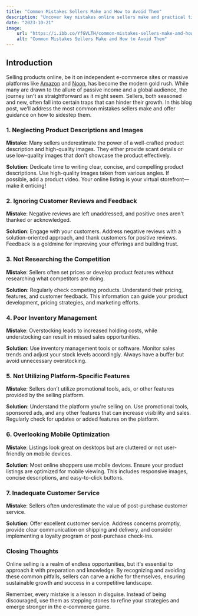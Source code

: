 ```yaml
---
title: "Common Mistakes Sellers Make and How to Avoid Them"
description: "Uncover key mistakes online sellers make and practical tips to boost sales. Avoid pitfalls and optimize your e-commerce strategy."
date: "2023-10-21"
image:
    url: "https://i.ibb.co/YfGVLTH/common-mistakes-sellers-make-and-how-to-avoid.webp"
    alt: "Common Mistakes Sellers Make and How to Avoid Them"
---
```



## Introduction

Selling products online, be it on independent e-commerce sites or massive platforms like [Amazon](/amazon.ae) and [Noon](//noon.com), has become the modern gold rush. While many are drawn to the allure of passive income and a global audience, the journey isn't as straightforward as it might seem. Sellers, both seasoned and new, often fall into certain traps that can hinder their growth. In this blog post, we’ll address the most common mistakes sellers make and offer guidance on how to sidestep them.

### 1. Neglecting Product Descriptions and Images
**Mistake**: Many sellers underestimate the power of a well-crafted product description and high-quality images. They either provide scant details or use low-quality images that don't showcase the product effectively.

**Solution**: Dedicate time to writing clear, concise, and compelling product descriptions. Use high-quality images taken from various angles. If possible, add a product video. Your online listing is your virtual storefront—make it enticing!

### 2. Ignoring Customer Reviews and Feedback
**Mistake**: Negative reviews are left unaddressed, and positive ones aren't thanked or acknowledged.

**Solution**: Engage with your customers. Address negative reviews with a solution-oriented approach, and thank customers for positive reviews. Feedback is a goldmine for improving your offerings and building trust.

### 3. Not Researching the Competition
**Mistake**: Sellers often set prices or develop product features without researching what competitors are doing.

**Solution**: Regularly check competing products. Understand their pricing, features, and customer feedback. This information can guide your product development, pricing strategies, and marketing efforts.

### 4. Poor Inventory Management
**Mistake**: Overstocking leads to increased holding costs, while understocking can result in missed sales opportunities.

**Solution**: Use inventory management tools or software. Monitor sales trends and adjust your stock levels accordingly. Always have a buffer but avoid unnecessary overstocking.

### 5. Not Utilizing Platform-Specific Features
**Mistake**: Sellers don’t utilize promotional tools, ads, or other features provided by the selling platform.

**Solution**: Understand the platform you're selling on. Use promotional tools, sponsored ads, and any other features that can increase visibility and sales. Regularly check for updates or added features on the platform.

### 6. Overlooking Mobile Optimization
**Mistake**: Listings look great on desktops but are cluttered or not user-friendly on mobile devices.

**Solution**: Most online shoppers use mobile devices. Ensure your product listings are optimized for mobile viewing. This includes responsive images, concise descriptions, and easy-to-click buttons.

### 7. Inadequate Customer Service
**Mistake**: Sellers often underestimate the value of post-purchase customer service.

**Solution**: Offer excellent customer service. Address concerns promptly, provide clear communication on shipping and delivery, and consider implementing a loyalty program or post-purchase check-ins.

### Closing Thoughts

Online selling is a realm of endless opportunities, but it's essential to approach it with preparation and knowledge. By recognizing and avoiding these common pitfalls, sellers can carve a niche for themselves, ensuring sustainable growth and success in a competitive landscape.

Remember, every mistake is a lesson in disguise. Instead of being discouraged, use them as stepping stones to refine your strategies and emerge stronger in the e-commerce game.